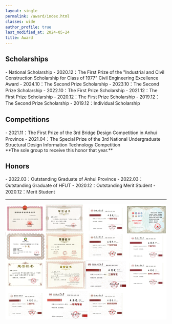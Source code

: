 ```yaml
---
layout: single
permalink: /award/index.html
classes: wide
author_profile: true
last_modified_at: 2024-05-24
title: Award
---
```


<h2>Scholarships</h2>
- National Scholarship
- 2020.12：The First Prize of the "Industrial and Civil Construction Scholarship for Class of 1977" Civil Engineering Excellence Award
- 2024.10：The Second Prize Scholarship
- 2023.10：The Second Prize Scholarship
- 2022.10：The First Prize Scholarship
- 2021.12：The First Prize Scholarship
- 2020.12：The First Prize Scholarship
- 2019.12：The Second Prize Scholarship
- 2019.12：Individual Scholarship



<h2>Competitions</h2>
- 2021.11：The First Prize of the 3rd Bridge Design Competition in Anhui Province
- 2021.04：The Special Prize of the 3rd National Undergraduate Structural Design Information Technology Competition<br>**The sole group to receive this honor that year.**



<h2>Honors</h2>
- 2022.03：Outstanding Graduate of Anhui Province
- 2022.03：Outstanding Graduate of HFUT
- 2020.12：Outstanding Merit Student
- 2020.12：Merit Student


---
<div>
    <img src="/web_resources/award.png">
</div>
<br>